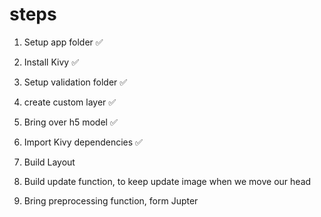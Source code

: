 # steps

1. Setup app folder ✅
2. Install Kivy ✅
3. Setup validation folder ✅
4. create custom layer ✅
5. Bring over h5 model ✅

6. Import Kivy dependencies ✅
7. Build Layout
8. Build update function, to keep update image when we move our head
9. Bring preprocessing function, form Jupter
